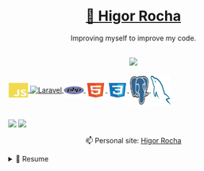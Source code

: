 <h1 align='center'>
<a href="http://test.test/" target="__blank">🔗 Higor Rocha</a>
</h1>

<p align='center'>
Improving myself to improve my code.
</p>
<br>

<div align="center">
  <a href="https://github.com/higorcriativa3">
    <img height="180em" src="https://github-readme-stats.vercel.app/api/top-langs/?username=higorcriativa3&layout=compact&langs_count=7&theme=tokyonight"/>
</div>

<div><br>
  <img align="center" alt="JS" height="30" width="40" src="https://raw.githubusercontent.com/devicons/devicon/master/icons/javascript/javascript-plain.svg">
  <img align="center" alt="Laravel" height="30" width="40" src="https://github.com/laravel/art/blob/5a8325b064634b900f25dbb6f1cafd888b2d2211/laravel-logo.png">
  <img align="center" alt="PHP" height="30" width="40" src="https://raw.githubusercontent.com/devicons/devicon/master/icons/php/php-original.svg">
  <img align="center" alt="HTML" height="30" width="40" src="https://raw.githubusercontent.com/devicons/devicon/master/icons/html5/html5-original.svg">
  <img align="center" alt="CSS" height="30" width="40" src="https://raw.githubusercontent.com/devicons/devicon/master/icons/css3/css3-original.svg">
  <img align="center" alt="postgresql" height="60" width="40" src="https://raw.githubusercontent.com/devicons/devicon/master/icons/postgresql/postgresql-original.svg">
  <img align="center" alt="mysql" height="60" width="40" src="https://raw.githubusercontent.com/devicons/devicon/master/icons/mysql/mysql-original.svg">
</div>

  ##

<div> 
  <a href = "mailto:programadorhigor@gmail.com"><img src="https://img.shields.io/badge/-Gmail-%23333?style=for-the-badge&logo=m&logoColor=white" target="_blank"></a>
  <a href="https://www.linkedin.com/in/higorsrocha/" target="_blank"><img src="https://img.shields.io/badge/-LinkedIn-%230077B5?style=for-the-badge&logo=linkedin&logoColor=white" target="_blank"></a>

</div>

<p align='center'>
  📫 Personal site: <a href='http://teste.test/' target='__blank'>Higor Rocha</a>
</p>

<details>
  <summary>📃 Resume</summary>

  ## Education

  - 📖 **Bachelor in Systems Analysis and Development**\
  📍 **UNINTER** - Belo Horizonte/BH, Brazil (Graduated at 2017)

  ## Experience

  - 👨‍💻 **Back-end Developer**\
  📆 Feb/2022 - Moment\
  📍 **PJBank** - Barueri/SP, Brazil
  
  - 👨‍💻 **Tech Lead - Contract**\
  📆 Jul/2021 - Mar/2022\
  📍 **Facile Travels** - Belo Horizonte/MG, Brazil

  - 👨‍💻 **Back-end Developer**\
  📆 Nov/2020 - Jul/2021\
  📍 **Facile Travels** - Belo Horizonte/MG, Brazil
  
  ## Knowledge

  - ⭐ Aws Cloud Platform.
  - ⭐ Git.
  - ⭐ Agile.
  - ⭐ Docker.
  - ⭐ FrameWorks (Laravel, NodeJs, Symphony).
  - ⭐ Languages (PHP, Javascript).
  - ⭐ Database (Postgresql, Mysql, MariaDB, MongoDB, Redis, Sqlite).
  - ⭐ Microsservices.
  - ⭐ Clean Code.
  - ⭐ End-to-end software workflow.

</details>
